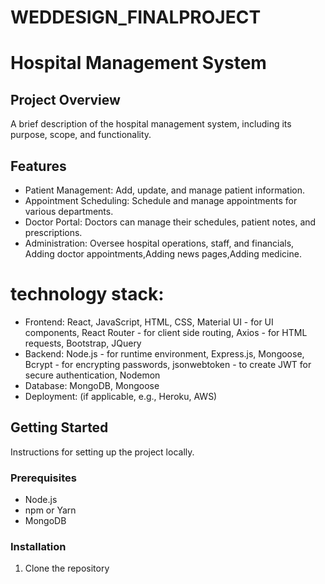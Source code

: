 # WEDDESIGN_FINALPROJECT
# Hospital Management System

## Project Overview
A brief description of the hospital management system, including its purpose, scope, and functionality.

## Features
- Patient Management: Add, update, and manage patient information.
- Appointment Scheduling: Schedule and manage appointments for various departments.
- Doctor Portal: Doctors can manage their schedules, patient notes, and prescriptions.
- Administration: Oversee hospital operations, staff, and financials,
  Adding doctor appointments,Adding news pages,Adding medicine.

# technology stack:

- Frontend: React, JavaScript, HTML, CSS, Material UI - for UI components, React Router - for client side routing, Axios - for HTML requests, Bootstrap, JQuery
- Backend: Node.js - for runtime environment, Express.js, Mongoose, Bcrypt - for encrypting passwords, jsonwebtoken - to create JWT for secure authentication, Nodemon
- Database: MongoDB, Mongoose
- Deployment: (if applicable, e.g., Heroku, AWS)

## Getting Started
Instructions for setting up the project locally.

### Prerequisites
- Node.js
- npm or Yarn
- MongoDB

### Installation
1. Clone the repository



